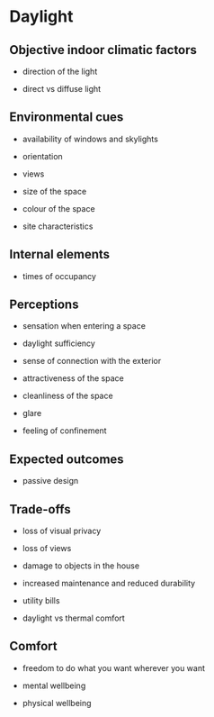 # Daylight


## Objective indoor climatic factors 


* direction of the light

* direct vs diffuse light



## Environmental cues 


* availability of windows and skylights

* orientation

* views

* size of the space

* colour of the space

* site characteristics




## Internal elements 


* times of occupancy


## Perceptions

* sensation when entering a space

* daylight sufficiency

* sense of connection with the exterior

* attractiveness of the space

* cleanliness of the space

* glare

* feeling of confinement



## Expected outcomes

* passive design


## Trade-offs 

* loss of visual privacy

* loss of views

* damage to objects in the house

* increased maintenance and reduced durability

* utility bills


* daylight vs thermal comfort


## Comfort


* freedom to do what you want wherever you want

* mental wellbeing

* physical wellbeing

